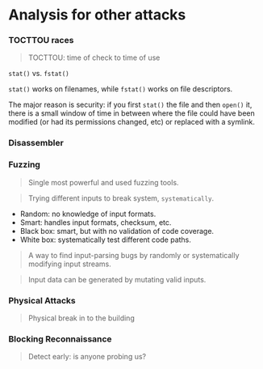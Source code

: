 # Analysis for other attacks

### TOCTTOU races
> TOCTTOU: time of check to time of use

`stat()` vs. `fstat()`

`stat()` works on filenames, while `fstat()` works on file descriptors.

The major reason is security: if you first `stat()` the file and then `open()` it, there is a small window of time in between where the file could have been modified (or had its permissions changed, etc) or replaced with a symlink.

### Disassembler

### Fuzzing
> Single most powerful and used fuzzing tools.

> Trying different inputs to break system, `systematically`.
* Random: no knowledge of input formats.
* Smart: handles input formats, checksum, etc.
* Black box: smart, but with no validation of code coverage.
* White box: systematically test different code paths.


> A way to find input-parsing bugs by randomly or systematically modifying input streams.

> Input data can be generated by mutating valid inputs.

### Physical Attacks
> Physical break in to the building

### Blocking Reconnaissance
> Detect early: is anyone probing us?
